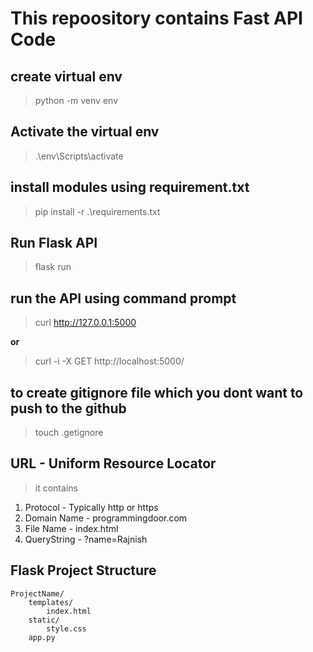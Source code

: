 # This repoository contains Fast API Code

## create virtual env
> python -m venv env

## Activate the virtual env
> .\env\Scripts\activate

## install modules using requirement.txt
> pip install -r .\requirements.txt
	
	
## Run Flask API
> flask run

## run the API using command prompt
> curl http://127.0.0.1:5000

**or**

> curl -i -X GET http://localhost:5000/

## to create gitignore file which you dont want to push to the github
> touch .getignore

## URL - Uniform Resource Locator
> it contains
1. Protocol - Typically http or https
2. Domain Name - programmingdoor.com
3. File Name - index.html
4. QueryString - ?name=Rajnish

## Flask Project Structure
    ProjectName/
        templates/
            index.html
        static/
            style.css
        app.py